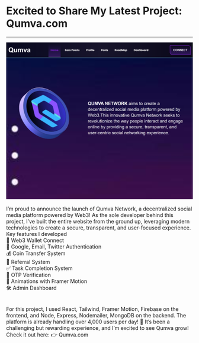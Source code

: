 <h1>Excited to Share My Latest Project: Qumva.com </h1>
<hr>

<img src="https://raw.githubusercontent.com/ayon121/Qumva-Project/refs/heads/main/qumva.com_%20(5).png" alt="main img">

I’m proud to announce the launch of Qumva Network, a decentralized social media platform powered by Web3! As the sole developer behind this project, I’ve built the entire website from the ground up, leveraging modern technologies to create a secure, transparent, and user-focused experience. <br>
Key features I developed <br>
🔗 Web3 Wallet Connect <br>
🔐 Google, Email, Twitter Authentication <br>
💰 Coin Transfer System <br>
🎯 Referral System <br>
✅ Task Completion System <br>
🔑 OTP Verification <br>
🎨 Animations with Framer Motion <br>
🛠️ Admin Dashboard <br>
<br>
<br>
For this project, I used React, Tailwind, Framer Motion, Firebase on the frontend, and Node, Express, Nodemailer, MongoDB on the backend. The platform is already handling over 4,000 users per day! 🎉
It’s been a challenging but rewarding experience, and I’m excited to see Qumva grow!
Check it out here: 👉 Qumva.com
